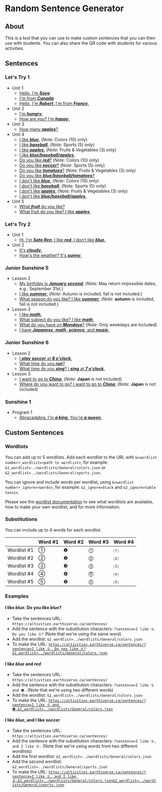 # Random Sentence Generator

## About

This is a tool that you can use to make custom sentences that you can then use with students. You can also share the QR code with students for various activities.

## Sentences

### Let's Try 1

* Unit 1
  * [Hello, I'm ***Sayo***](https://altivities.earthiverse.ca/sentences/?sentence=Hello,%20I%27m%20%E2%91%A0.&1_wordlist=../wordlists/LetsTry1/characters.json)
  * [I'm from ***Canada***](https://altivities.earthiverse.ca/sentences/?sentence=I%27m%20from%20%E2%91%A0.&1_wordlist=../wordlists/General/countries.json)
  * [Hello, I'm ***Robert***. I'm from ***France***.](https://altivities.earthiverse.ca/sentences/?sentence=Hello,%20I%27m%20%E2%91%A0.%0AI%27m%20from%20%E2%91%A1.&1_wordlist=../wordlists/LetsTry1/characters.json&2_wordlist=../wordlists/General/countries.json&2_include=the%20U.S.A.,South%20Korea,China,Germany,India,Kenya)
* Unit 2
  * [I'm ***hungry***.](https://altivities.earthiverse.ca/sentences/?sentence=I%27m%20%E2%91%A0.&1_wordlist=../wordlists/General/emotions.json)
  * [How are you? I'm ***happy***.](https://altivities.earthiverse.ca/sentences/?sentence=How%20are%20you?%0AI%27m%20%E2%91%A0.&1_wordlist=../wordlists/General/emotions.json)
* Unit 3
  * [How many ***apples***?](https://altivities.earthiverse.ca/sentences/?sentence=How%20many%20%E2%91%A0?&1_wordlist=../wordlists/General/plurals_s.json&1_include=apples,balls,hearts,pencils,strawberries,strokes,tomatoes)
* Unit 4
  * [I like ***blue***.](https://altivities.earthiverse.ca/sentences/?sentence=I%20like%20%E2%91%A0.&1_wordlist=../wordlists/LetsTry1/unit4_cards.json&1_include=red,yellow,blue,green,purple,orange,pink,brown,white,black) (*Note*: Colors (10) only)
  * [I like ***baseball***.](https://altivities.earthiverse.ca/sentences/?sentence=I%20like%20%E2%91%A0.&1_wordlist=../wordlists/LetsTry1/unit4_cards.json&1_include=baseball,dodgeball,soccer,basketball,swimming) (*Note*: Sports (5) only)
  * [I like ***apples***.](https://altivities.earthiverse.ca/sentences/?sentence=I%20like%20%E2%91%A0.&1_wordlist=../wordlists/General/plurals_s.json&1_include=strawberries,apples,tomatoes) (*Note*: Fruits & Vegetables (3) only)
  * [I like ***blue/baseball/apples***.](https://altivities.earthiverse.ca/sentences/?sentence=I%20like%20%E2%91%A0.&1_wordlists=../wordlists/General/plurals_s.json,../wordlists/LetsTry1/unit4_cards.json&1_include=red,yellow,blue,green,purple,orange,pink,brown,white,black,baseball,dodgeball,soccer,basketball,swimming,strawberries,apples,tomatoes)
  * [Do you like ***red***?](https://altivities.earthiverse.ca/sentences/?sentence=Do%20you%20like%20%E2%91%A0?&1_wordlist=../wordlists/LetsTry1/unit4_cards.json&1_include=red,yellow,blue,green,purple,orange,pink,brown,white,black) (*Note*: Colors (10) only)
  * [Do you like ***soccer***?](https://altivities.earthiverse.ca/sentences/?sentence=Do%20you%20like%20%E2%91%A0?&1_wordlist=../wordlists/LetsTry1/unit4_cards.json&1_include=baseball,dodgeball,soccer,basketball,swimming) (*Note*: Sports (5) only)
  * [Do you like ***tomatoes***?](https://altivities.earthiverse.ca/sentences/?sentence=Do%20you%20like%20%E2%91%A0?&1_wordlist=../wordlists/General/plurals_s.json&1_include=strawberries,apples,tomatoes) (*Note*: Fruits & Vegetables (3) only)
  * [Do you like ***blue/baseball/tomatoes***?](https://altivities.earthiverse.ca/sentences/?sentence=Do%20you%20like%20%E2%91%A0?&1_wordlists=../wordlists/General/plurals_s.json,../wordlists/LetsTry1/unit4_cards.json&1_include=red,yellow,blue,green,purple,orange,pink,brown,white,black,baseball,dodgeball,soccer,basketball,swimming,strawberries,apples,tomatoes)
  * [I don't like ***blue***.](https://altivities.earthiverse.ca/sentences/?sentence=I%20don%27t%20like%20%E2%91%A0.&1_wordlist=../wordlists/LetsTry1/unit4_cards.json&1_include=red,yellow,blue,green,purple,orange,pink,brown,white,black) (*Note*: Colors (10) only)
  * [I don't like ***baseball***.](https://altivities.earthiverse.ca/sentences/?sentence=I%20don%27t%20like%20%E2%91%A0.&1_wordlist=../wordlists/LetsTry1/unit4_cards.json&1_include=baseball,dodgeball,soccer,basketball,swimming) (*Note*: Sports (5) only)
  * [I don't like ***apples***.](https://altivities.earthiverse.ca/sentences/?sentence=I%20don%27t%20like%20%E2%91%A0.&1_wordlist=../wordlists/General/plurals_s.json&1_include=strawberries,apples,tomatoes) (*Note*: Fruits & Vegetables (3) only)
  * [I don't like ***blue/baseball/apples***.](https://altivities.earthiverse.ca/sentences/?sentence=I%20don%27t%20like%20%E2%91%A0.&1_wordlists=../wordlists/General/plurals_s.json,../wordlists/LetsTry1/unit4_cards.json&1_include=red,yellow,blue,green,purple,orange,pink,brown,white,black,baseball,dodgeball,soccer,basketball,swimming,strawberries,apples,tomatoes)
* Unit 5
  * [What ***fruit*** do you like?](https://altivities.earthiverse.ca/sentences/?sentence=What%20%E2%91%A0%20do%20you%20like?&1_wordlist=../wordlists/General/categories.json)
  <!-- TODO: Add more fruits -->
  * [What fruit do you like? I like ***apples***.](https://altivities.earthiverse.ca/sentences/?sentence=What%20%E2%91%A0%20do%20you%20like?%0AI%20like%20%E2%91%A1.&1_wordlist=../wordlists/General/categories.json&1_include=fruit&2_wordlist=../wordlists/General/plurals_s.json&2_include=strawberries,apples)

### Let's Try 2

* Unit 1
  * [Hi, I'm ***Sato Ren***. I like ***red***. I don't like ***blue***.](https://altivities.earthiverse.ca/sentences/?sentence=Hi.%20I%27m%20%E2%91%A0.%0AI%20like%20%E2%91%A1.%20I%20don%27t%20like%20%E2%9D%B7.&1_wordlist=../wordlists/General/names.json&2_wordlist=../wordlists/General/colors.json)
* Unit 2
  * [It's ***cloudy***.](https://altivities.earthiverse.ca/sentences/?sentence=It%27s%20%E2%91%A0.&1_wordlist=../wordlists/General/weather.json&1_include=sunny,rainy,cloudy,snowy)
  * [How's the weather? It's ***sunny***.](https://altivities.earthiverse.ca/sentences/?sentence=How%27s%20the%20weather?%0AIt%27s%20%E2%91%A0.&1_wordlist=../wordlists/General/weather.json&1_include=sunny,rainy,cloudy,snowy)
  <!-- * [Let's play ***dodgeball***.]() -->

### Junior Sunshine 5

* Lesson 2
  * [My birthday is ***January*** ***second***.](https://altivities.earthiverse.ca/sentences/?sentence=My%20birthday%20is%20%E2%91%A0%20%E2%91%A1.&1_wordlists=../wordlists/General/months.json&2_wordlist=../wordlists/General/ordinals.json) (*Note:* May return impossible dates, e.g.: September 31st.)
  * [I like ***summer***.](https://altivities.earthiverse.ca/sentences/?sentence=I%20like%20%E2%91%A0.&1_wordlists=../wordlists/JuniorSunshine5/lesson2.json&1_include=summer,spring,autumn,winter) (*Note*: Autumn is included, fall is not included.)
  * [What season do you like? I like ***summer***.](https://altivities.earthiverse.ca/sentences/?sentence=What%20season%20do%20you%20like?%0AI%20like%20%E2%91%A0.&1_wordlists=../wordlists/JuniorSunshine5/lesson2.json&1_include=summer,spring,autumn,winter) (*Note*: **autumn** is included, fall is not included.)
* Lesson 3
  * [I like ***math***.](https://altivities.earthiverse.ca/sentences/?sentence=I%20like%20%E2%91%A0.&1_wordlists=../wordlists/JuniorSunshine5/lesson3_cards.json&1_ignore=doctor,soccer%20player,police%20officer,florist,teacher)
  * [What subject do you like? I like ***math***.](https://altivities.earthiverse.ca/sentences/?sentence=What%20subject%20do%20you%20like?%0AI%20like%20%E2%91%A0.&1_wordlists=../wordlists/JuniorSunshine5/lesson3_cards.json&1_ignore=doctor,soccer%20player,police%20officer,florist,teacher)
  * [What do you have on ***Mondays***?](https://altivities.earthiverse.ca/sentences/?sentence=What%20do%20you%20have%20on%20%E2%91%A0?&1_wordlists=../wordlists/JuniorSunshine5/lesson3.json&1_include=Mondays,Tuesdays,Wednesdays,Thursdays,Fridays) (*Note*: Only weekdays are included)
  * [I have ***Japanese***, ***math***, ***science***, and ***music***.](https://altivities.earthiverse.ca/sentences/?sentence=I%20have%20%E2%91%A0,%20%E2%9D%B6,%20%0A%E2%93%B5,%20and%20%E2%91%B4.&1_wordlists=../wordlists/JuniorSunshine5/lesson3_cards.json&1_ignore=doctor,soccer%20player,police%20officer,florist,teacher)

### Junior Sunshine 6

* Lesson 2
  * [I ***play soccer*** at ***8 o'clock***.](https://altivities.earthiverse.ca/sentences/?sentence=I%20%E2%80%A2%20at%20%E2%80%A2.&1_wordlists=../wordlists/General/verbs.json,../wordlists/General/verbs_sports.json&1_ignore=jump&2_wordlist=../wordlists/General/time.json)
  * [What time do you ***run***?](https://altivities.earthiverse.ca/sentences/?sentence=What%20time%20do%20you%20%E2%91%A0?&1_wordlists=../wordlists/General/verbs.json,../wordlists/General/verbs_sports.json&1_ignore=jump)
  * [What time do you ***sing***? I ***sing*** at ***7 o'clock***.](https://altivities.earthiverse.ca/sentences/?sentence=What%20time%20do%20you%20%E2%91%A0?%0AI%20%E2%91%A0%20at%20%E2%91%A1.&1_wordlists=../wordlists/General/verbs.json,../wordlists/General/verbs_sports.json&1_ignore=jump&2_wordlist=../wordlists/General/time.json)
* Lesson 3
  * [I want to go to ***China***.](https://altivities.earthiverse.ca/sentences/?sentence=I%20want%20to%20go%20to%20%E2%91%A0.&1_wordlist=../wordlists/JuniorSunshine6/lesson3.json&1_ignore=Japan) (*Note*: **Japan** is not included)
  * [Where do you want to go? I want to go to ***China***.](https://altivities.earthiverse.ca/sentences/?sentence=Where%20do%20you%20want%20to%20go?%0AI%20want%20to%20go%20to%20%E2%91%A0.&1_wordlist=../wordlists/JuniorSunshine6/lesson3.json&1_ignore=Japan) (*Note*: **Japan** is not included)

### Sunshine 1

* Program 1
  * [Abracadabra. I'm ***a king***. You're ***a queen***.](https://altivities.earthiverse.ca/sentences/?sentence=Abracadabra.%20I%27m%20%E2%91%A0.%20You%27re%20%E2%9D%B6.&1_wordlist=../wordlists/Sunshine1/program1_interact1.json)

## Custom Sentences

### Wordlists

You can add up to 5 wordlists. Add each wordlist to the URL with `&<wordlist number>_wordlist=<path to wordlist>`, for example: `&1_wordlist=../wordlists/General/colors.json` or `&2_wordlist=../wordlists/General/sports.json`.

You can ignore and include words per wordlist, using `&<wordlist number>_ignore=<words>`, for example: `&1_ignore=black` and `&2_ignore=table tennis`.

Please see the [wordlist documentation](../wordlists/) to see what wordlists are available, how to make your own wordlist, and for more information.

### Substitutions

You can include up to 4 words for each wordlist.

|             | Word #1 | Word #2 | Word #3 | Word #4 |
|-------------|---------|---------|---------|---------|
| Wordlist #1 | ①       | ❶       | ⓵       | ⑴       |
| Wordlist #2 | ②       | ❷       | ⓶       | ⑵       |
| Wordlist #3 | ③       | ❸       | ⓷       | ⑶       |
| Wordlist #4 | ④       | ❹       | ⓸       | ⑷       |
| Wordlist #5 | ⑤       | ❺       | ⓹       | ⑸       |

### Examples

#### I like *blue*. Do you like *blue*?

* Take the sentences URL: `https://altivities.earthiverse.ca/sentences/`
* Add the sentence with the substitution characters: `?sentence=I like ①. Do you like ①?` (Note that we're using the same word)
* Add the wordlist: `&1_wordlist=../wordlists/General/colors.json`
* To make the URL: [`https://altivities.earthiverse.ca/sentences/?sentence=I like ①. Do you like ①?&1_wordlist=../wordlists/General/colors.json`](https://altivities.earthiverse.ca/sentences/?sentence=I%20like%20%E2%91%A0.%20Do%20you%20like%20%E2%91%A0?&1_wordlist=../wordlists/General/colors.json)

#### I like *blue* and *red*

* Take the sentences URL: `https://altivities.earthiverse.ca/sentences/`
* Add the sentence with the substitution characters: `?sentence=I like ① and ❶.` (Note that we're using two different words)
* Add the wordlist: `&1_wordlist=../wordlists/General/colors.json`
* To make the URL: [`https://altivities.earthiverse.ca/sentences/?sentence=I like ① and ❶.&1_wordlist=../wordlists/General/colors.json`](https://altivities.earthiverse.ca/sentences/?sentence=I%20like%20%E2%91%A0%20and%20%E2%9D%B6.&1_wordlist=../wordlists/General/colors.json)

#### I like *blue*, and I like *soccer*

* Take the sentences URL: `https://altivities.earthiverse.ca/sentences/`
* Add the sentence with the substitution characters: `?sentence=I like ①, and I like ②.` (Note that we're using words from two different wordlists)
* Add the first wordlist: `&1_wordlist=../wordlists/General/colors.json`
* Add the second wordlist: `&2_wordlist=../wordlists/General/sports.json`
* To make the URL: [`https://altivities.earthiverse.ca/sentences/?sentence=I like ①, and I like ②.&1_wordlist=../wordlists/General/colors.json&2_wordlist=../wordlists/General/sports.json`](https://altivities.earthiverse.ca/sentences/?sentence=I%20like%20%E2%91%A0,%20and%20I%20like%20%E2%91%A1.&1_wordlist=../wordlists/General/colors.json&2_wordlist=../wordlists/General/sports.json)
